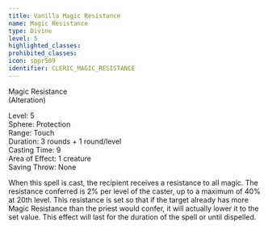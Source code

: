 ```yaml
---
title: Vanilla Magic Resistance
name: Magic Resistance
type: Divine
level: 5
highlighted_classes: 
prohibited_classes: 
icon: sppr509
identifier: CLERIC_MAGIC_RESISTANCE
---
```

Magic Resistance  
(Alteration)  
  
Level: 5  
Sphere: Protection  
Range: Touch  
Duration: 3 rounds + 1 round/level  
Casting Time: 9  
Area of Effect: 1 creature  
Saving Throw: None   
  
When this spell is cast, the recipient receives a resistance to all magic. The resistance conferred is 2% per level of the caster, up to a maximum of 40% at 20th level. This resistance is set so that if the target already has more Magic Resistance than the priest would confer, it will actually lower it to the set value. This effect will last for the duration of the spell or until dispelled.  
